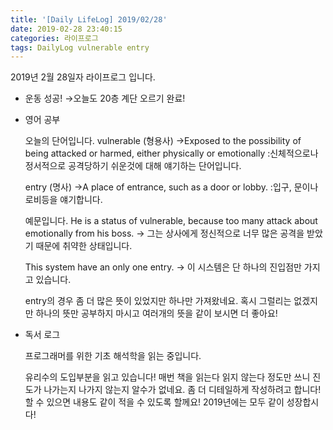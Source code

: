 ```yaml
---
title: '[Daily LifeLog] 2019/02/28'
date: 2019-02-28 23:40:15
categories: 라이프로그
tags: DailyLog vulnerable entry
---
```


2019년 2월 28일자 라이프로그 입니다.

- 운동
  성공!
	→오늘도 20층 계단 오르기 완료!

- 영어 공부

  오늘의 단어입니다.
  vulnerable (형용사)
  →Exposed to the possibility of being attacked or harmed, either physically or emotionally
	:신체적으로나 정서적으로 공격당하기 쉬운것에 대해 얘기하는 단어입니다.

  entry (명사)
  →A place of entrance, such as a door or lobby.
  :입구, 문이나 로비등을 얘기합니다.

  예문입니다.
  He is a status of vulnerable, because too many attack about emotionally from his boss.
   → 그는 상사에게 정신적으로 너무 많은 공격을 받았기 때문에 취약한 상태입니다.

  This system have an only one entry.
   → 이 시스템은 단 하나의 진입점만 가지고 있습니다.

  entry의 경우 좀 더 많은 뜻이 있었지만 하나만 가져왔네요.
  혹시 그럴리는 없겠지만 하나의 뜻만 공부하지 마시고 여러개의 뜻을 같이 보시면 더 좋아요!

- 독서 로그

  프로그래머를 위한 기초 해석학을 읽는 중입니다.

  유리수의 도입부분을 읽고 있습니다! 매번 책을 읽는다 읽지 않는다 정도만 쓰니 진도가 나가는지 나가지 않는지 알수가 없네요. 좀 더 디테일하게 작성하려고 합니다! 할 수 있으면 내용도 같이 적을 수 있도록 할께요!
	2019년에는 모두 같이 성장합시다!	
